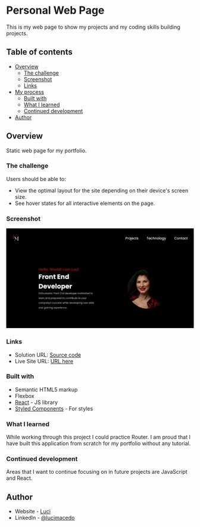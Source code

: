 # Personal Web Page

This is my web page to show my projects and my coding skills building projects. 

## Table of contents

- [Overview](#overview)
  - [The challenge](#the-challenge)
  - [Screenshot](#screenshot)
  - [Links](#links)
- [My process](#my-process)
  - [Built with](#built-with)
  - [What I learned](#what-i-learned)
  - [Continued development](#continued-development)
- [Author](#author)


## Overview
 Static web page for my portfolio.

### The challenge

Users should be able to:

- View the optimal layout for the site depending on their device's screen size.
- See hover states for all interactive elements on the page.


### Screenshot

![](./src/assets/img/screenshottwp.webp)


### Links

- Solution URL: [Source code](https://github.com/LuciMacedo/LuciWebPage.github.io)
- Live Site URL: [URL here](https://luci-webpage.vercel.app/)


### Built with

- Semantic HTML5 markup
- Flexbox
- [React](https://reactjs.org/) - JS library
- [Styled Components](https://styled-components.com/) - For styles

### What I learned
While working through this project I could practice Router. I am proud that I have built this application from scratch for my portfolio without any tutorial.

### Continued development

Areas that I want to continue focusing on in future projects are JavaScript and React.  

## Author

- Website - [Luci](https://luci-webpage.vercel.app/)
- LinkedIn - [@lucimacedo](linkedin.com/in/lucimaramacedom)
